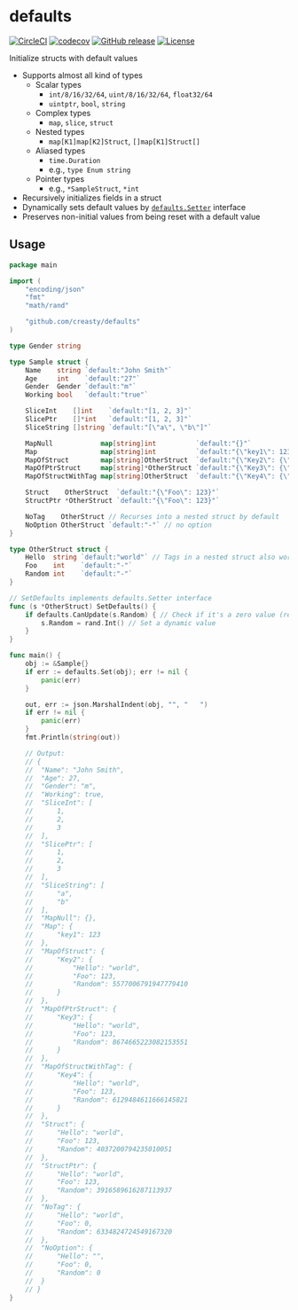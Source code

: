 defaults
========

[![CircleCI](https://circleci.com/gh/creasty/defaults/tree/master.svg?style=svg)](https://circleci.com/gh/creasty/defaults/tree/master)
[![codecov](https://codecov.io/gh/creasty/defaults/branch/master/graph/badge.svg)](https://codecov.io/gh/creasty/defaults)
[![GitHub release](https://img.shields.io/github/release/creasty/defaults.svg)](https://github.com/creasty/defaults/releases)
[![License](https://img.shields.io/github/license/creasty/defaults.svg)](./LICENSE)

Initialize structs with default values

- Supports almost all kind of types
  - Scalar types
    - `int/8/16/32/64`, `uint/8/16/32/64`, `float32/64`
    - `uintptr`, `bool`, `string`
  - Complex types
    - `map`, `slice`, `struct`
  - Nested types
    - `map[K1]map[K2]Struct`, `[]map[K1]Struct[]`
  - Aliased types
    - `time.Duration`
    - e.g., `type Enum string`
  - Pointer types
    - e.g., `*SampleStruct`, `*int`
- Recursively initializes fields in a struct
- Dynamically sets default values by [`defaults.Setter`](./setter.go) interface
- Preserves non-initial values from being reset with a default value


Usage
-----

```go
package main

import (
	"encoding/json"
	"fmt"
	"math/rand"

	"github.com/creasty/defaults"
)

type Gender string

type Sample struct {
	Name    string `default:"John Smith"`
	Age     int    `default:"27"`
	Gender  Gender `default:"m"`
	Working bool   `default:"true"`

	SliceInt    []int    `default:"[1, 2, 3]"`
	SlicePtr    []*int   `default:"[1, 2, 3]"`
	SliceString []string `default:"[\"a\", \"b\"]"`

	MapNull            map[string]int          `default:"{}"`
	Map                map[string]int          `default:"{\"key1\": 123}"`
	MapOfStruct        map[string]OtherStruct  `default:"{\"Key2\": {\"Foo\":123}}"`
	MapOfPtrStruct     map[string]*OtherStruct `default:"{\"Key3\": {\"Foo\":123}}"`
	MapOfStructWithTag map[string]OtherStruct  `default:"{\"Key4\": {\"Foo\":123}}"`

	Struct    OtherStruct  `default:"{\"Foo\": 123}"`
	StructPtr *OtherStruct `default:"{\"Foo\": 123}"`

	NoTag    OtherStruct // Recurses into a nested struct by default
	NoOption OtherStruct `default:"-"` // no option
}

type OtherStruct struct {
	Hello  string `default:"world"` // Tags in a nested struct also work
	Foo    int    `default:"-"`
	Random int    `default:"-"`
}

// SetDefaults implements defaults.Setter interface
func (s *OtherStruct) SetDefaults() {
	if defaults.CanUpdate(s.Random) { // Check if it's a zero value (recommended)
		s.Random = rand.Int() // Set a dynamic value
	}
}

func main() {
	obj := &Sample{}
	if err := defaults.Set(obj); err != nil {
		panic(err)
	}

	out, err := json.MarshalIndent(obj, "", "	")
	if err != nil {
		panic(err)
	}
	fmt.Println(string(out))

	// Output:
	// {
	// 	"Name": "John Smith",
	// 	"Age": 27,
	// 	"Gender": "m",
	// 	"Working": true,
	// 	"SliceInt": [
	// 		1,
	// 		2,
	// 		3
	// 	],
	// 	"SlicePtr": [
	// 		1,
	// 		2,
	// 		3
	// 	],
	// 	"SliceString": [
	// 		"a",
	// 		"b"
	// 	],
	// 	"MapNull": {},
	// 	"Map": {
	// 		"key1": 123
	// 	},
	// 	"MapOfStruct": {
	// 		"Key2": {
	// 			"Hello": "world",
	// 			"Foo": 123,
	// 			"Random": 5577006791947779410
	// 		}
	// 	},
	// 	"MapOfPtrStruct": {
	// 		"Key3": {
	// 			"Hello": "world",
	// 			"Foo": 123,
	// 			"Random": 8674665223082153551
	// 		}
	// 	},
	// 	"MapOfStructWithTag": {
	// 		"Key4": {
	// 			"Hello": "world",
	// 			"Foo": 123,
	// 			"Random": 6129484611666145821
	// 		}
	// 	},
	// 	"Struct": {
	// 		"Hello": "world",
	// 		"Foo": 123,
	// 		"Random": 4037200794235010051
	// 	},
	// 	"StructPtr": {
	// 		"Hello": "world",
	// 		"Foo": 123,
	// 		"Random": 3916589616287113937
	// 	},
	// 	"NoTag": {
	// 		"Hello": "world",
	// 		"Foo": 0,
	// 		"Random": 6334824724549167320
	// 	},
	// 	"NoOption": {
	// 		"Hello": "",
	// 		"Foo": 0,
	// 		"Random": 0
	// 	}
	// }
}
```
